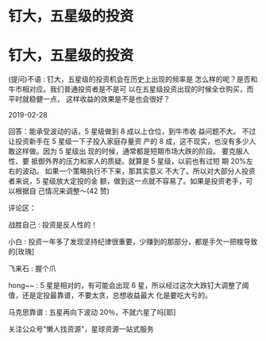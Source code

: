 # 钉大，五星级的投资

# 钉大，五星级的投资

(提问)不语 : 钉大，五星级的投资机会在历史上出现的频率是 怎么样的呢？是否和牛市相对应。我们普通投资者是不是可 以在五星级投资出现的时候全仓购买，而平时就稳健一点， 这样收益的效果是不是也会很好？

2019-02-28

回答：能承受波动的话，5 星级做到 8 成以上仓位，到牛市收 益问题不大。 不过让投资新手在 5 星级一下子投入家庭存量资 产的 8 成，这不现实，也没有多少人敢这样做。因为 5 星级出 现的时候，通常都是短期市场大跌的阶段。 要克服人性、要 抵御外界的压力和家人的质疑。就算是 5 星级，以前也有过短 期 20%左右的波动。 如果一个策略执行不下来，那其实意义 不大了。所以对大部分人投资者来说，5 星级放大定投的金 额，做到这一点就不容易了。如果是投资老手，可以根据自 己情况来调整～(42 赞)

评论区：

战胜自己 : 投资是反人性的！

小白 : 投资一年多了发现坚持纪律很重要，少赚到的那部分，都是手欠一把梭导致的[玫瑰]

飞来石 : 握个爪

hong~~ : 5 星是相对的，有可能会出现 6 星，所以经过这次大跌钉大调整了阈值，还是定投最靠谱，不要太贪，总想收益最大 化是要吃大亏的。

马克思靠谱 : 五星再向下波动 20％，不就六星了吗[耶]

关注公众号"懒人找资源"，星球资源一站式服务